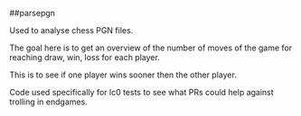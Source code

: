 ##parsepgn

Used to analyse chess PGN files.

The goal here is to get an overview of the number of moves of the game for reaching draw, win, loss for each player.

This is to see if one player wins sooner then the other player.

Code used specifically for lc0 tests to see what PRs could help against trolling in endgames.

